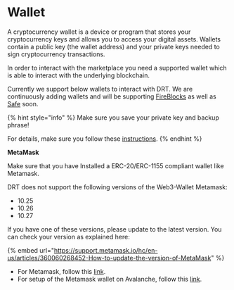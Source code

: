 # Wallet

A cryptocurrency wallet is a device or program that stores your cryptocurrency keys and allows you to access your digital assets. Wallets contain a public key (the wallet address) and your private keys needed to sign cryptocurrency transactions.

In order to interact with the marketplace you need a supported wallet which is able to interact with the underlying blockchain.

Currently we support below wallets to interact with DRT. We are continuously adding wallets and will be supporting [FireBlocks](https://www.fireblocks.com/) as well as [Safe](https://safe.global/) soon.

{% hint style="info" %}
Make sure you save your private key and backup phrase!

For details, make sure you follow these [instructions](https://support.metamask.io/hc/en-us/articles/360015290032-How-to-reveal-your-Secret-Recovery-Phrase).
{% endhint %}

**MetaMask**

Make sure that you have Installed a ERC-20/ERC-1155 compliant wallet like Metamask.

DRT does not support the following versions of the Web3-Wallet Metamask:

* 10.25
* 10.26
* 10.27

If you have one of these versions, please update to the latest version. You can check your version as explained here:

{% embed url="https://support.metamask.io/hc/en-us/articles/360060268452-How-to-update-the-version-of-MetaMask" %}

* For Metamask, follow this [link](https://metamask.io/download/).
* For setup of the Metamask wallet on Avalanche, follow this [link](https://support.avax.network/en/articles/4626956-how-do-i-set-up-metamask-on-avalanche).
